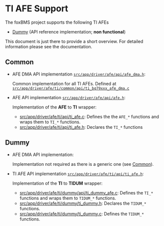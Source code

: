# TI AFE Support

The foxBMS project supports the following TI AFEs

- [Dummy](#dummy) (API reference implementation; **non functional**)

This document is just there to provide a short overview.
For detailed information please see the documentation.

## Common

- AFE DMA API implementation
  [``src/app/driver/afe/api/afe_dma.h``](../api/afe_dma.h):

  Common implementation for all TI AFEs.
  Defined at [``src/app/driver/afe/ti/common/api/ti_bq79xxx_afe_dma.c``](common/api/ti_bq79xxx_afe_dma.c)

- AFE API implementation
  [``src/app/driver/afe/api/afe.h``](../api/afe.h):

  Implementation of the **AFE** to **TI** wrapper:

  - [src/app/driver/afe/ti/api/ti_afe.c](api/ti_afe.c):
    Defines the the ``AFE_*`` functions and wraps them to ``TI_*`` functions.
  - [src/app/driver/afe/ti/api/ti_afe.h](api/ti_afe.h): Declares the ``TI_*``
    functions

## Dummy

- AFE DMA API implementation:

  Implementation not required as there is a generic one (see
  [Common](#common)).

- TI AFE API implementation
  [``src/app/driver/afe/ti/api/ti_afe.h``](api/ti_afe.h):

  Implementation of the **TI** to **TIDUM** wrapper:

  - [src/app/driver/afe/ti/dummy/api/ti_dummy_afe.c](dummy/api/ti_dummy_afe.c):
    Defines the ``TI_*`` functions and wraps them to ``TIDUM_*`` functions.
  - [src/app/driver/afe/ti/dummy/ti_dummy.h](dummy/ti_dummy.h):
    Declares the ``TIDUM_*`` functions.
  - [src/app/driver/afe/ti/dummy/ti_dummy.c](dummy/ti_dummy.c):
    Defines the ``TIDUM_*`` functions.
